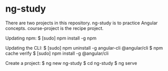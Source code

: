 # ng-study
There are two projects in this repository.
ng-study is to practice Angular concepts. course-project is the recipe project.

Updating npm:
$ [sudo] npm install -g npm

Updating the CLI:
$ [sudo] npm uninstall -g angular-cli @angular/cli
$ npm cache verify
$ [sudo] npm install -g @angular/cli

Create a project:
$ ng new ng-study
$ cd ng-study
$ ng serve
